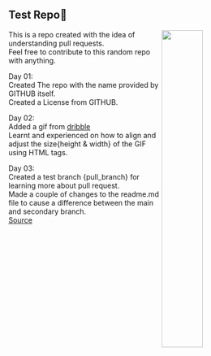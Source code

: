 <h2>Test Repo🧪</h2>     

<img align=right width=40% height=40% src="think.gif">  

This is a repo created with the idea of understanding pull requests.  
Feel free to contribute to this random repo with anything.

Day 01:  
Created The repo with the name provided by GITHUB itself.  
Created a License from GITHUB.

Day 02:  
Added a gif from [dribble](https://dribbble.com/shots/15617302-Overthinking/attachments/7406673?mode=media)  
Learnt and experienced on how to align and adjust the size{height & width} of the GIF using HTML tags.  
<!--<img width=340 height=350 src="think.gif"-->  

Day 03:  
Created a test branch {pull_branch} for learning more about pull request.  
Made a couple of changes to the readme.md file to cause a difference between the main and secondary branch.  
[Source](https://docs.github.com/en/pull-requests/collaborating-with-pull-requests/proposing-changes-to-your-work-with-pull-requests/about-pull-requests)  
